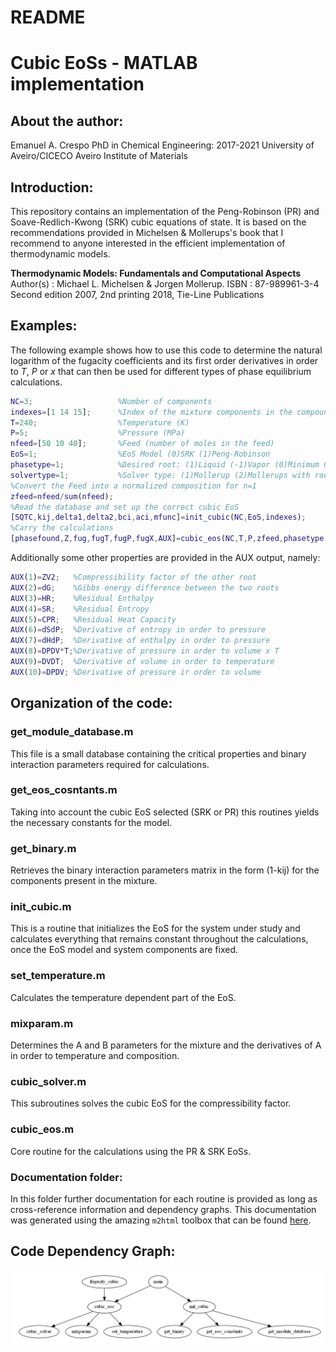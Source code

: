 # README

# Cubic EoSs -  MATLAB implementation

## About the author:

Emanuel A. Crespo
PhD in Chemical Engineering: 2017-2021
University of Aveiro/CICECO Aveiro Institute of Materials

## Introduction:

This repository contains an implementation of the Peng-Robinson (PR) and Soave-Redlich-Kwong (SRK) cubic equations of state. It is based on the recommendations provided in Michelsen & Mollerups's book that I recommend to anyone interested in the efficient implementation of thermodynamic models.

**Thermodynamic Models: Fundamentals and Computational Aspects**
Author(s) : Michael L. Michelsen & Jorgen Mollerup.
ISBN : 87-989961-3-4
Second edition 2007, 2nd printing 2018, Tie-Line Publications

## Examples:

The following example shows how to use this code to determine the natural logarithm of the fugacity coefficients and its first order derivatives in order to *T*, *P* or *x* that can then be used for different types of phase equilibrium calculations.

```matlab
NC=3;                   %Number of components
indexes=[1 14 15];      %Index of the mixture components in the compounds database
T=240;                  %Temperature (K)
P=5;                    %Pressure (MPa)
nfeed=[50 10 40];       %Feed (number of moles in the feed)
EoS=1;                  %EoS Model (0)SRK (1)Peng-Robinson
phasetype=1;            %Desired root: (1)Liquid (-1)Vapor (0)Minimum Gibbs energy
solvertype=1;           %Solver type: (1)Mollerup (2)Mollerups with root sort
%Convert the Feed into a normalized composition for n=1
zfeed=nfeed/sum(nfeed);
%Read the database and set up the correct cubic EoS
[SQTC,kij,delta1,delta2,bci,aci,mfunc]=init_cubic(NC,EoS,indexes);
%Carry the calculations
[phasefound,Z,fug,fugT,fugP,fugX,AUX]=cubic_eos(NC,T,P,zfeed,phasetype,solvertype,SQTC,kij,delta1,delta2,bci,aci,mfunc);
```

Additionally some other properties are provided in the AUX output, namely:

```matlab
AUX(1)=ZV2;   %Compressibility factor of the other root
AUX(2)=dG;    %Gibbs energy difference between the two roots
AUX(3)=HR;    %Residual Enthalpy
AUX(4)=SR;    %Residual Entropy
AUX(5)=CPR;   %Residual Heat Capacity
AUX(6)=dSdP;  %Derivative of entropy in order to pressure
AUX(7)=dHdP;  %Derivative of enthalpy in order to pressure
AUX(8)=DPDV*T;%Derivative of pressure in order to volume x T
AUX(9)=DVDT;  %Derivative of volume in order to temperature
AUX(10)=DPDV; %Derivative of pressure ir order to volume
```

## Organization of the code:

### get_module_database.m

This file is a small database containing the critical properties and binary interaction parameters required for calculations.

### get_eos_cosntants.m

Taking into account the cubic EoS selected (SRK or PR) this routines yields the necessary constants for the model.

### get_binary.m

Retrieves the binary interaction parameters matrix in the form (1-kij) for the components present in the mixture.

### init_cubic.m

This is a routine that initializes the EoS for the system under study and calculates everything that remains constant throughout the calculations, once the EoS model and system components are fixed.

### set_temperature.m

Calculates the temperature dependent part of the EoS.

### mixparam.m

Determines the A and B parameters for the mixture and the derivatives of A in order to temperature and composition.

### cubic_solver.m

This subroutines solves the cubic EoS for the compressibility factor.

### cubic_eos.m

Core routine for the calculations using the PR & SRK EoSs.

### Documentation folder:

In this folder further documentation for each routine is provided as long as cross-reference information and dependency graphs. This documentation was generated using the amazing `m2html` toolbox that can be found [here](https://www.artefact.tk/software/matlab/m2html/tutorial.php).

## Code Dependency Graph:

![images/dependencygraph.png](images/dependencygraph.png)